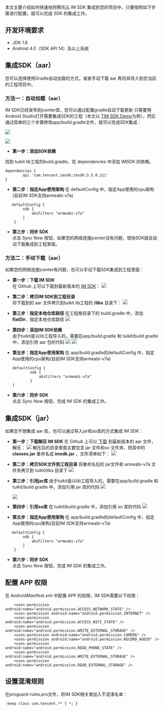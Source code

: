 本文主要介绍如何快速地将腾讯云 IM SDK 集成到您的项目中，只要按照如下步骤进行配置，就可以完成 SDK 的集成工作。
## 开发环境要求
- JDK 1.6
- Android 4.0（SDK API 14）及以上系统

## 集成SDK（aar）
您可以选择使用Gradle自动加载的方式，或者手动下载 aar 再将其导入到您当前的工程项目中。

### 方法一：自动加载（aar）
IM SDK已经发布到jcenter库，您可以通过配置gradle自动下载更新
只需要用Android Studio打开需要集成SDK的工程（本文以 [TIM SDK Demo](https://github.com/TencentVideoCloudIM/TIMSDK/tree/master/Android)为例），然后通过简单的三个步骤修改app/build.gradle文件，就可以完成SDK集成：

![](https://main.qcloudimg.com/raw/211945758a897f53299951d415209ea6.png)

![](https://main.qcloudimg.com/raw/e3ce64d671fd4a159f8919332ce1ae15.png)

- **第一步：添加SDK依赖**   

 找到 tuikit lib工程的build.gradle，在 dependencies 中添加 IMSDK 的依赖。
```
dependencies {
		api 'com.tencent.imsdk:imsdk:3.5.0.211'
}
```
- **第二步：指定App使用架构**
在 defaultConfig 中，指定App使用的cpu架构(目前IM SDK支持armeabi-v7a)
```
   defaultConfig {
        ndk {
            abiFilters "armeabi-v7a"
        }
    }
```
- **第三步：同步 SDK**  
点击 Sync Now 按钮，如果您的网络连接jcenter没有问题，很快SDK就会自动下载集成到工程里面。

### 方法二：手动下载（aar）
如果您的网络连接jcenter有问题，也可以手动下载SDK集成到工程里面：
- **第一步：下载 IM SDK**  
在 Github 上可以下载到最新版本的 [IM SDK](https://github.com/TencentVideoCloudIM/TIMSDK/tree/master/Android/tuikit/libs)：
![](https://main.qcloudimg.com/raw/0529e40e225998b0a4419f33c55283b6.png)
- **第二步：拷贝IM SDK到工程目录**  
将下载到的 aar 文件拷贝到tuikit lib工程的 **/libs** 目录下：
![](https://main.qcloudimg.com/raw/0fd3c6b1ae67c9838ce4f9a7c7c40ba8.png)

- **第三步：指定本地仓库路径**
在工程根目录下的 build.gradle 中，添加 **flatDir**，指定本地仓库路径
![](https://main.qcloudimg.com/raw/61b30f5e1c9cca868c1a0220231ffcde.png)

- **第四步：添加IM SDK依赖**   
由于tuikit是以lib工程导入的，需要在app/build.gradle 和 tuikit/build.gradle 中，添加引用 aar 包的代码
 ![](https://main.qcloudimg.com/raw/53d530fd5ce0b66c88e678250b3d9386.png) 
 ![](https://main.qcloudimg.com/raw/5175545f0e583fba7b7099ee94c721fa.png)
- **第五步：指定App使用架构**
在 app/build.gradle的defaultConfig 中，指定App使用的cpu架构(目前IM SDK支持armeabi-v7a)
    ```
    defaultConfig {
            ndk {
                abiFilters "armeabi-v7a"
            }
    }
    ```
- **第六步：同步 SDK**  
点击 Sync Now 按钮，完成 IM SDK 的集成工作。

## 集成SDK（jar）
如果您不想集成 aar 库，也可以通过导入jar和so库的方式集成 IM SDK：

- **第一步：下载解压 IM SDK**
在 Github 上可以 [下载](https://github.com/TencentVideoCloudIM/TIMSDK/tree/master/Android/tuikit/libs) 到最新版本的 aar 文件，解压：
![](https://main.qcloudimg.com/raw/0529e40e225998b0a4419f33c55283b6.png)
解压后的目录里面主要包含 jar 文件和so 文件夹，把其中的 **classes.jar** 重命名成 **imsdk.jar** ，文件清单如下：
![](https://main.qcloudimg.com/raw/cbe70a310281e4085cbe77f129202762.png)

- **第二步：拷贝SDK文件到工程目录**
将重命名后的 jar文件和 armeabi-v7a 文件夹拷贝到 tuikit/libs 目录下
![](https://main.qcloudimg.com/raw/2c7b9300124815eeed1e942b799037af.png)

- **第三步：引用jar库**
由于tuikit是以lib工程导入的，需要在app/build.gradle 和 tuikit/build.gradle 中，添加引用 jar 库的代码
	![](https://main.qcloudimg.com/raw/83e5ce182acc734dd6d5674a18cb12be.png)	
	
	![](https://main.qcloudimg.com/raw/637afa9cebeb0b3b7506c414fef1becb.png)			

- **第四步：引用so库**
在 tuikit/build.gradle 中，添加引用 so 库的代码
![](https://main.qcloudimg.com/raw/e48d628afa3f97e663f8e6c810badb01.png)

- **第五步：指定App使用架构**
在 app/build.gradle的defaultConfig 中，指定App使用的cpu架构(目前IM SDK支持armeabi-v7a)
```
   defaultConfig {
        ndk {
            abiFilters "armeabi-v7a"
        }
    }
```

- **第六步：同步 SDK**  
点击 Sync Now 按钮，完成 IM SDK 的集成工作。

## 配置 APP 权限
在 AndroidManifest.xml 中配置 APP 的权限，IM SDK需要以下权限：

```
    <uses-permission android:name="android.permission.ACCESS_NETWORK_STATE" />
    <uses-permission android:name="android.permission.INTERNET" />
    <uses-permission android:name="android.permission.ACCESS_WIFI_STATE" />
    <uses-permission android:name="android.permission.WRITE_EXTERNAL_STORAGE" />
    <uses-permission android:name="android.permission.CAMERA" />
    <uses-permission android:name="android.permission.RECORD_AUDIO" />
    <uses-permission android:name="android.permission.READ_PHONE_STATE" />
    <uses-permission android:name="android.permission.WRITE_EXTERNAL_STORAGE" />
    <uses-permission android:name="android.permission.READ_EXTERNAL_STORAGE" />
```

## 设置混淆规则
在proguard-rules.pro文件，将IM SDK相关类加入不混淆名单：

```
-keep class com.tencent.** { *; }
```